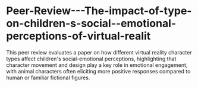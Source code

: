 # Peer-Review---The-impact-of-type-on-children-s-social--emotional-perceptions-of-virtual-realit
This peer review evaluates a paper on how different virtual reality character types affect children's social-emotional perceptions, highlighting that character movement and design play a key role in emotional engagement, with animal characters often eliciting more positive responses compared to human or familiar fictional figures.

